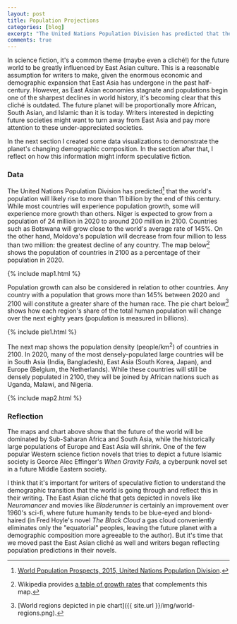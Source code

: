 ```yaml
---
layout: post
title: Population Projections
categories: [blog]
excerpt: "The United Nations Population Division has predicted that the world's population will likely rise to more than 11 billion by the end of this century. I talk about how demographic predictions can inform speculative fiction."
comments: true
---
```


In science fiction, it's a common theme (maybe even a cliché!) for the future world to be greatly influenced by East Asian culture. This is a reasonable assumption for writers to make, given the enormous economic and demographic expansion that East Asia has undergone in the past half-century. However, as East Asian economies stagnate and populations begin one of the sharpest declines in world history, it's becoming clear that this cliché is outdated. The future planet will be proportionally more African, South Asian, and Islamic than it is today. Writers interested in depicting future societies might want to turn away from East Asia and pay more attention to these under-appreciated societies.

In the next section I created some data visualizations to demonstrate the planet's changing demographic composition. In the section after that, I reflect on how this information might inform speculative fiction.

### Data

The United Nations Population Division has predicted[^1] that the world's population will likely rise to more than 11 billion by the end of this century. While most countries will experience population growth, some will experience more growth than others. Niger is expected to grow from a population of 24 million in 2020 to around 200 million in 2100. Countries such as Botswana will grow close to the world's average rate of 145%. On the other hand, Moldova's population will decrease from four million to less than two million: the greatest decline of any country. The map below[^2] shows the population of countries in 2100 as a percentage of their population in 2020.

{% include map1.html %}

Population growth can also be considered in relation to other countries. Any country with a population that grows more than 145% between 2020 and 2100 will constitute a greater share of the human race. The pie chart below[^3] shows how each region's share of the total human population will change over the next eighty years (population is measured in billions).

{% include pie1.html %}

The next map shows the population density (people/km<sup>2</sup>) of countries in 2100. In 2020, many of the most densely-populated large countries will be in South Asia (India, Bangladesh), East Asia (South Korea, Japan), and Europe (Belgium, the Netherlands). While these countries will still be densely populated in 2100, they will be joined by African nations such as Uganda, Malawi, and Nigeria.

{% include map2.html %}

### Reflection

The maps and chart above show that the future of the world will be dominated by Sub-Saharan Africa and South Asia, while the historically large populations of Europe and East Asia will shrink. One of the few popular Western science fiction novels that tries to depict a future Islamic society is Georce Alec Effinger's *When Gravity Fails*, a cyberpunk novel set in a future Middle Eastern society. 

I think that it's important for writers of speculative fiction to understand the demographic transition that the world is going through and reflect this in their writing. The East Asian cliché that gets depicted in novels like *Neuromancer* and movies like *Bladerunner* is certainly an improvement over 1960's sci-fi, where future humanity tends to be blue-eyed and blond-haired (in Fred Hoyle's novel *The Black Cloud* a gas cloud conveniently eliminates only the "equatorial" peoples, leaving the future planet with a demographic composition more agreeable to the author). But it's time that we moved past the East Asian cliché as well and writers began reflecting population predictions in their novels.


[^1]: [World Population Prospects, 2015, United Nations Population Division](https://esa.un.org/unpd/wpp/Download/Standard/Population/).
[^2]: Wikipedia provides [a table of growth rates](https://en.wikipedia.org/wiki/List_of_countries_by_future_population_(United_Nations,_medium_fertility_variant)) that complements this map.
[^3]: [World regions depicted in pie chart]({{ site.url }}/img/world-regions.png).